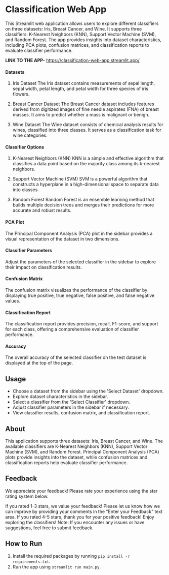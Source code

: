# Classification Web App

This Streamlit web application allows users to explore different classifiers on three datasets: Iris, Breast Cancer, and Wine. It supports three classifiers: K-Nearest Neighbors (KNN), Support Vector Machine (SVM), and Random Forest. The app provides insights into dataset characteristics, including PCA plots, confusion matrices, and classification reports to evaluate classifier performance.

**LINK TO THE APP-**
https://classification-web-app.streamlit.app/

#### Datasets
1. Iris Dataset
The Iris dataset contains measurements of sepal length, sepal width, petal length, and petal width for three species of iris flowers.

2. Breast Cancer Dataset
The Breast Cancer dataset includes features derived from digitized images of fine needle aspirates (FNA) of breast masses. It aims to predict whether a mass is malignant or benign.

3. Wine Dataset
The Wine dataset consists of chemical analysis results for wines, classified into three classes. It serves as a classification task for wine categories.

#### Classifier Options
1. K-Nearest Neighbors (KNN)
KNN is a simple and effective algorithm that classifies a data point based on the majority class among its k-nearest neighbors.

2. Support Vector Machine (SVM)
SVM is a powerful algorithm that constructs a hyperplane in a high-dimensional space to separate data into classes.

3. Random Forest
Random Forest is an ensemble learning method that builds multiple decision trees and merges their predictions for more accurate and robust results.

#### PCA Plot
The Principal Component Analysis (PCA) plot in the sidebar provides a visual representation of the dataset in two dimensions.

#### Classifier Parameters
Adjust the parameters of the selected classifier in the sidebar to explore their impact on classification results.

#### Confusion Matrix
The confusion matrix visualizes the performance of the classifier by displaying true positive, true negative, false positive, and false negative values.

#### Classification Report
The classification report provides precision, recall, F1-score, and support for each class, offering a comprehensive evaluation of classifier performance.

#### Accuracy
The overall accuracy of the selected classifier on the test dataset is displayed at the top of the page.


## Usage

- Choose a dataset from the sidebar using the 'Select Dataset' dropdown.
- Explore dataset characteristics in the sidebar.
- Select a classifier from the 'Select Classifier' dropdown.
- Adjust classifier parameters in the sidebar if necessary.
- View classifier results, confusion matrix, and classification report.

## About

This application supports three datasets: Iris, Breast Cancer, and Wine. The available classifiers are K-Nearest Neighbors (KNN), Support Vector Machine (SVM), and Random Forest. Principal Component Analysis (PCA) plots provide insights into the dataset, while confusion matrices and classification reports help evaluate classifier performance.

## Feedback
We appreciate your feedback! Please rate your experience using the star rating system below.

If you rated 1-3 stars, we value your feedback! Please let us know how we can improve by providing your comments in the "Enter your Feedback" text area.
If you rated 4-5 stars, thank you for your positive feedback! Enjoy exploring the classifiers!
Note: If you encounter any issues or have suggestions, feel free to submit feedback.

## How to Run
1. Install the required packages by running ```pip install -r requirements.txt```.
2. Run the app using ```streamlit run main.py```.

